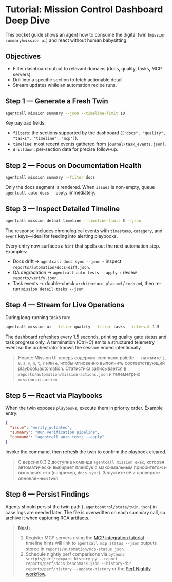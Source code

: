 # Tutorial: Mission Control Dashboard Deep Dive

This pocket guide shows an agent how to consume the digital twin (`mission summary`/`mission ui`) and react without human babysitting.

## Objectives
- Filter dashboard output to relevant domains (docs, quality, tasks, MCP servers).
- Drill into a specific section to fetch actionable detail.
- Stream updates while an automation recipe runs.

## Step 1 — Generate a Fresh Twin
```bash
agentcall mission summary --json --timeline-limit 10
```
Key payload fields:
- `filters`: the sections supported by the dashboard (`["docs", "quality", "tasks", "timeline", "mcp"]`).
- `timeline`: most recent events gathered from `journal/task_events.jsonl`.
- `drilldown`: per-section data for precise follow-up.

## Step 2 — Focus on Documentation Health
```bash
agentcall mission summary --filter docs
```
Only the docs segment is rendered. When `issues` is non-empty, queue `agentcall auto docs --apply` immediately.

## Step 3 — Inspect Detailed Timeline
```bash
agentcall mission detail timeline --timeline-limit 5 --json
```
The response includes chronological events with `timestamp`, `category`, and `event` keys—ideal for feeding into alerting playbooks.

Every entry now surfaces a `hint` that spells out the next automation step. Examples:
- Docs drift → `agentcall docs sync --json` + inspect `reports/automation/docs-diff.json`.
- QA degradation → `agentcall auto tests --apply` + review `reports/verify.json`.
- Task events → double-check `architecture_plan.md` / `todo.md`, then re-run `mission detail tasks --json`.

## Step 4 — Stream for Live Operations
During long-running tasks run:
```bash
agentcall mission ui --filter quality --filter tasks --interval 1.5
```
The dashboard refreshes every 1.5 seconds, printing quality gate status and task progress only. A termination (Ctrl+C) emits a structured telemetry event so the orchestrator knows the session ended intentionally.

> Новое: Mission UI теперь содержит command palette — нажмите `1…9`, `a`, `v`, `m`, `t`, `r` или `e`, чтобы мгновенно выполнить соответствующий playbook/automation. Статистика записывается в `reports/automation/mission-actions.json` и телеметрию `mission.ui.action`.

## Step 5 — React via Playbooks
When the twin exposes `playbooks`, execute them in priority order. Example entry:
```json
{
  "issue": "verify_outdated",
  "summary": "Run verification pipeline",
  "command": "agentcall auto tests --apply"
}
```
Invoke the command, then refresh the twin to confirm the playbook cleared.

> С версии 0.3.2 доступна команда `agentcall mission exec`, которая автоматически выбирает плейбук с максимальным приоритетом и выполняет его (например, `docs sync`). Запустите её и проверьте обновлённый twin.

## Step 6 — Persist Findings
Agents should persist the twin path (`.agentcontrol/state/twin.json`) in case logs are needed later. The file is overwritten on each summary call, so archive it when capturing RCA artifacts.

> **Next:**
> 1. Register MCP servers using the [MCP integration tutorial](./mcp_integration.md) — timeline hints will link to `agentcall mcp status --json` outputs stored in `reports/automation/mcp-status.json`.
> 2. Schedule nightly perf comparisons via `python3 scripts/perf/compare_history.py --report reports/perf/docs_benchmark.json --history-dir reports/perf/history --update-history` or the [Perf Nightly workflow](./perf_nightly.md).
